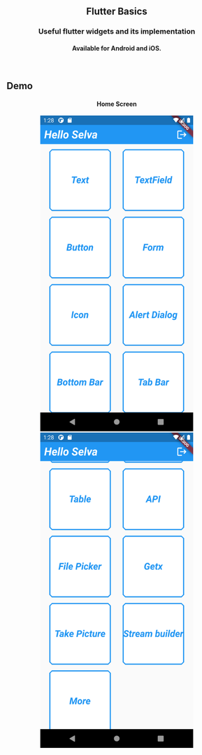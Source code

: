 <h2 align="center">
Flutter Basics
</h2>

<h3 align="center">
Useful flutter widgets and its implementation
</h3>

<h4 align="center">
Available for Android and iOS.
</h4>

<br>

## Demo

<h4 align="center">
Home Screen
</h4>

<p align="center">
   <img width=350 src="assets/homescreen1.png" />
   <img width=350 src="assets/homescreen2.png" />
</p>


